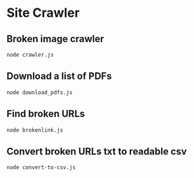 # Site Crawler #

## Broken image crawler ##
`node crawler.js`

## Download a list of PDFs ##
`node download_pdfs.js`

## Find broken URLs ##
`node brokenlink.js`

## Convert broken URLs txt to readable csv ##
`node convert-to-csv.js`